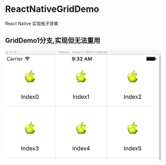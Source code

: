 # ReactNativeGridDemo

React Native 实现格子效果

## GridDemo1分支,实现但无法重用

![简单实现分支效果](./screenshot/001.png)
